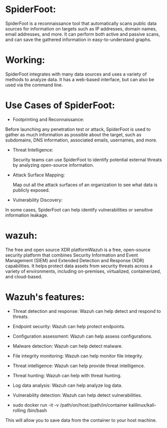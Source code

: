 # SpiderFoot:

SpiderFoot is a reconnaissance tool that automatically scans public data sources for information on targets such as IP addresses, domain names, email addresses, and more. It can perform both active and passive scans, and can save the gathered information in easy-to-understand graphs. 

# Working:

SpiderFoot integrates with many data sources and uses a variety of methods to analyze data. It has a web-based interface, but can also be used via the command line. 

# Use Cases of SpiderFoot:

* Footprinting and Reconnaissance:
  
 Before launching any penetration test or attack, SpiderFoot is used to gather as much information as possible about the target, such as subdomains, DNS information, associated emails, usernames, and more.

* Threat Intelligence:
  
  Security teams can use SpiderFoot to identify potential external threats by analyzing open-source information.

* Attack Surface Mapping:

  Map out all the attack surfaces of an organization to see what data is publicly exposed.

* Vulnerability Discovery:

 In some cases, SpiderFoot can help identify vulnerabilities or sensitive information leakage.

# wazuh:

 The free and open source XDR platformWazuh is a free, open-source security platform that combines Security Information and Event Management (SIEM) and Extended Detection and Response (XDR) capabilities. It helps protect data assets from security threats across a variety of environments, including on-premises, virtualized, containerized, and cloud-based.
 
# Wazuh's features:

* Threat detection and response: Wazuh can help detect and respond to threats.
* Endpoint security: Wazuh can help protect endpoints.
* Configuration assessment: Wazuh can help assess configurations.
* Malware detection: Wazuh can help detect malware.
* File integrity monitoring: Wazuh can help monitor file integrity.
* Threat intelligence: Wazuh can help provide threat intelligence.
* Threat hunting: Wazuh can help with threat hunting.
* Log data analysis: Wazuh can help analyze log data.
* Vulnerability detection: Wazuh can help detect vulnerabilities.




* sudo docker run -it -v /path/on/host:/path/in/container kalilinux/kali-rolling /bin/bash

This will allow you to save data from the container to your host machine.


